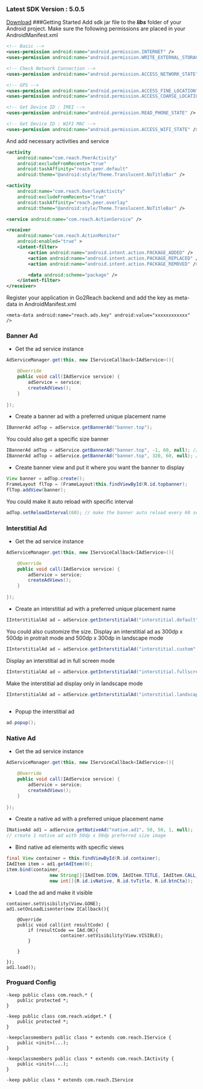 ### Latest SDK Version : 5.0.5
[Download](https://raw.githubusercontent.com/gmobi/go2reach.sample.ads/master/app/libs/go2reach.lite_5.0.5.jar)
###Getting Started
Add sdk jar file to the ***libs*** folder of your Android project. Make sure the following permissions are placed in your AndroidManifest.xml
```xml
<!-- Basic -->
<uses-permission android:name="android.permission.INTERNET" />
<uses-permission android:name="android.permission.WRITE_EXTERNAL_STORAGE" />

<!-- Check Network Connection -->
<uses-permission android:name="android.permission.ACCESS_NETWORK_STATE" />

<!-- GPS -->
<uses-permission android:name="android.permission.ACCESS_FINE_LOCATION" />
<uses-permission android:name="android.permission.ACCESS_COARSE_LOCATION" />

<!-- Get Device ID : IMEI -->
<uses-permission android:name="android.permission.READ_PHONE_STATE" />

<!-- Get Device ID : WIFI MAC -->
<uses-permission android:name="android.permission.ACCESS_WIFI_STATE" />
```
And add necessary activities and service 
```xml
<activity
    android:name="com.reach.PeerActivity"
    android:excludeFromRecents="true"
    android:taskAffinity="reach.peer.default"
    android:theme="@android:style/Theme.Translucent.NoTitleBar" />

<activity
    android:name="com.reach.OverlayActivity"
    android:excludeFromRecents="true"
    android:taskAffinity="reach.peer.overlay"
    android:theme="@android:style/Theme.Translucent.NoTitleBar" />

<service android:name="com.reach.ActionService" />

<receiver
    android:name="com.reach.ActionMonitor"
    android:enabled="true" >
    <intent-filter>
        <action android:name="android.intent.action.PACKAGE_ADDED" />
        <action android:name="android.intent.action.PACKAGE_REPLACED" />
        <action android:name="android.intent.action.PACKAGE_REMOVED" />

        <data android:scheme="package" />
    </intent-filter>
</receiver>
```
Register your application in Go2Reach backend and add the key as meta-data in  AndroidManifest.xml
```
<meta-data android:name="reach.ads.key" android:value="xxxxxxxxxxxx" />
```

### Banner Ad
* Get the ad service instance
```java
AdServiceManager.get(this, new IServiceCallback<IAdService>(){

    @Override
    public void call(IAdService service) {
        adService = service;
        createAdViews();
    }
    
});
```
* Create a banner ad with a preferred unique placement name
```java
IBannerAd adTop = adService.getBannerAd("banner.top");
```
You could also get a specific size banner 
```java
IBannerAd adTop = adService.getBannerAd("banner.top", -1, 60, null); // full width x 60dp
IBannerAd adTop = adService.getBannerAd("banner.top", 320, 60, null); // 320dp x 60dp
```
* Create banner view and put it where you want the banner to display
```java
View banner = adTop.create();
FrameLayout flTop = (FrameLayout)this.findViewById(R.id.topbanner);
flTop.addView(banner);
```
You could make it auto reload with specific interval
```java
adTop.setReloadInterval(60); // make the banner auto reload every 60 seconds
```

### Interstitial Ad
* Get the ad service instance
```java
AdServiceManager.get(this, new IServiceCallback<IAdService>(){

    @Override
    public void call(IAdService service) {
        adService = service;
        createAdViews();
    }
    
});
```
* Create an interstitial ad with a preferred unique placement name
```java
IInterstitialAd ad = adService.getInterstitialAd("interstitial.default");
```
You could also customize the size. Display an interstitial ad as 300dp x 500dp in protrait mode and  500dp x 300dp in landscape mode
```java
IInterstitialAd ad = adService.getInterstitialAd("interstitial.custom", 300, 250, 500, 300, null); 
```
Display an interstitial ad in full screen mode
```java
IInterstitialAd ad = adService.getInterstitialAd("interstitial.fullscreen", -1, -1, -1, -1, null); 
```
Make the interstitial ad display only in landscape mode
```java
IInterstitialAd ad = adService.getInterstitialAd("interstitial.landscape", 0, 0, 500, 300, null); 
					
```
* Popup the interstitial ad
```java
ad.popup();
```

### Native Ad
* Get the ad service instance
```java
AdServiceManager.get(this, new IServiceCallback<IAdService>(){

    @Override
    public void call(IAdService service) {
        adService = service;
        createAdViews();
    }
    
});
```
* Create a native ad with a preferred unique placement name
```java
INativeAd ad1 = adService.getNativeAd("native.ad1", 50, 50, 1, null);
// create 1 native ad with 50dp x 50dp preferred size image
```
* Bind native ad elements with specific views
```java
final View container = this.findViewById(R.id.container);
IAdItem item = ad1.getAdItem(0);
item.bind(container,
				new String[]{IAdItem.ICON, IAdItem.TITLE, IAdItem.CALL_TO_ACTION}, 
				new int[]{R.id.ivNative, R.id.tvTitle, R.id.btnCta});
```
* Load the ad and make it visible 
```
container.setVisibility(View.GONE);
ad1.setOnLoadLisenter(new ICallback(){

	@Override
	public void call(int resultCode) {
		if (resultCode == IAd.OK){
					container.setVisibility(View.VISIBLE);
		}
				
	}
			
});
ad1.load();
```

### Proguard Config
```
-keep public class com.reach.* {
    public protected *;
}

-keep public class com.reach.widget.* {
    public protected *;
}

-keepclassmembers public class * extends com.reach.IService {
    public <init>(...);
}

-keepclassmembers public class * extends com.reach.IActivity {
    public <init>(...);
}

-keep public class * extends com.reach.IService

```
